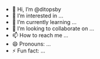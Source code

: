 - 👋 Hi, I’m @ditopsby
- 👀 I’m interested in ...
- 🌱 I’m currently learning ...
- 💞️ I’m looking to collaborate on ...
- 📫 How to reach me ...
- 😄 Pronouns: ...
- ⚡ Fun fact: ...

<!---
ditopsby/ditopsby is a ✨ special ✨ repository because its `README.md` (this file) appears on your GitHub profile.
You can click the Preview link to take a look at your changes.
--->
